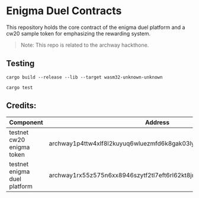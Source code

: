 # Enigma Duel Contracts

This repository holds the core contract of the enigma duel platform and a cw20 sample token for emphasizing the rewarding system.

> Note: This repo is related to the archway hackthone.

## Testing

```
cargo build --release --lib --target wasm32-unknown-unknown

cargo test
```

## Credits:

| Component                    | Address                                                            |
| ---------------------------- | ------------------------------------------------------------------ |
| testnet cw20 enigma token    | archway1p4ttw4xlf8l2kuyuq6wluezmfd6k8gak03lycv4d2gr9j4yq4vvs2f9klk |
| testnet enigma duel platform | archway1rx55z575n6xx8946szytf2tl7eft6rl62kt8jm4cf0zxmz8k86rsqeul77 |
